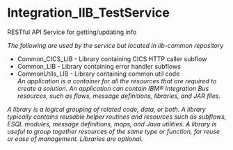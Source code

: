 # Integration_IIB_TestService
RESTful API Service for getting/updating info

*The	following	are	used	by	the	service	but	located	in	iib-common	repository*
-	Common_CICS_LIB	-	Library	containing	CICS	HTTP	caller	subflow	
-	Common_LIB	-	Library	containing	error	handler	subflows	
-	CommonUtils_LIB	-	Library	containing	common	util	code		
*An	application	is	a	container	for	all	the	resources	that	are	required	to	create	a	solution.	An	application	can	contain	IBM®	Integration	Bus	resources,	such	as	flows,	message	definitions,	libraries,	and	JAR	files.*			

	
*A	library	is	a	logical	grouping	of	related	code,	data,	or	both.	A	library	typically	contains	reusable	helper	routines	and	resources	such	as	subflows,	ESQL	modules,	message	definitions,	maps,	and	Java	utilities.	A	library	is	useful	to	group	together	resources	of	the	same	type	or	function,	for	reuse	or	ease	of	management.	Libraries	are	optional.*

